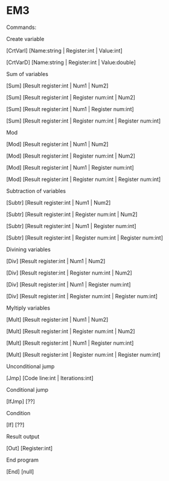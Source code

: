 # EM3

Commands:

Create variable

[CrtVarI] [Name:string | Register:int | Value:int]

[CrtVarD] [Name:string | Register:int | Value:double]

Sum of variables

[Sum] [Result register:int | Num1 | Num2]

[Sum] [Result register:int | Register num:int | Num2]

[Sum] [Result register:int | Num1 | Register num:int]

[Sum] [Result register:int | Register num:int | Register num:int]

Mod

[Mod] [Result register:int | Num1 | Num2]

[Mod] [Result register:int | Register num:int | Num2]

[Mod] [Result register:int | Num1 | Register num:int]

[Mod] [Result register:int | Register num:int | Register num:int]

Subtraction of variables

[Subtr] [Result register:int | Num1 | Num2]

[Subtr] [Result register:int | Register num:int | Num2]

[Subtr] [Result register:int | Num1 | Register num:int]

[Subtr] [Result register:int | Register num:int | Register num:int]

Divining variables

[Div] [Result register:int | Num1 | Num2]

[Div] [Result register:int | Register num:int | Num2]

[Div] [Result register:int | Num1 | Register num:int]

[Div] [Result register:int | Register num:int | Register num:int]

Myltiply variables

[Mult] [Result register:int | Num1 | Num2]

[Mult] [Result register:int | Register num:int | Num2]

[Mult] [Result register:int | Num1 | Register num:int]

[Mult] [Result register:int | Register num:int | Register num:int]

Unconditional jump

[Jmp] [Code line:int | Iterations:int]

Conditional jump

[IfJmp] [??]

Condition

[If] [??]

Result output

[Out] [Register:int]

End program

[End] [null]